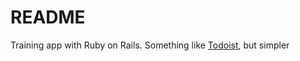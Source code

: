 # README

Training app with Ruby on Rails. Something like [Todoist](http://todoist.com), but simpler
